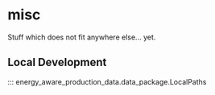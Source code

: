 # misc

Stuff which does not fit anywhere else... yet.

## Local Development

::: energy_aware_production_data.data_package.LocalPaths
